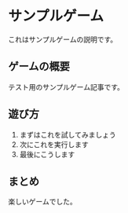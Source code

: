 # サンプルゲーム

これはサンプルゲームの説明です。

## ゲームの概要

テスト用のサンプルゲーム記事です。

## 遊び方

1. まずはこれを試してみましょう
2. 次にこれを実行します
3. 最後にこうします

## まとめ

楽しいゲームでした。
